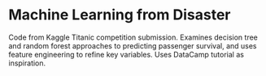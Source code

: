 # Machine Learning from Disaster
Code from Kaggle Titanic competition submission. Examines decision tree and random forest approaches to 
predicting passenger survival, and uses feature engineering to refine key variables. Uses DataCamp tutorial as inspiration. 
